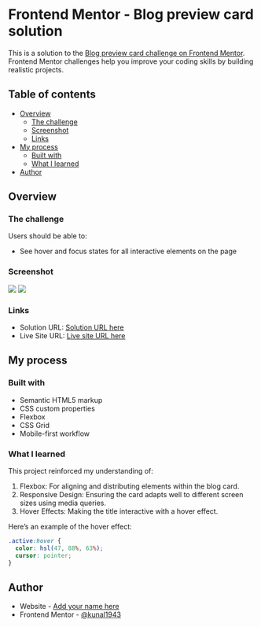 # Frontend Mentor - Blog preview card solution

This is a solution to the [Blog preview card challenge on Frontend Mentor](https://www.frontendmentor.io/challenges/blog-preview-card-ckPaj01IcS). Frontend Mentor challenges help you improve your coding skills by building realistic projects.

## Table of contents

- [Overview](#overview)
  - [The challenge](#the-challenge)
  - [Screenshot](#screenshot)
  - [Links](#links)
- [My process](#my-process)
  - [Built with](#built-with)
  - [What I learned](#what-i-learned)
- [Author](#author)

## Overview

### The challenge

Users should be able to:

- See hover and focus states for all interactive elements on the page

### Screenshot

![](./design/desktop-design.jpg)
![](./design/mobile-design.jpg)

### Links

- Solution URL: [Solution URL here](https://frontend-1pit.vercel.app/)
- Live Site URL: [Live site URL here](https://kunalDevX.github.io/Frontend/blog-card/)

## My process

### Built with

- Semantic HTML5 markup
- CSS custom properties
- Flexbox
- CSS Grid
- Mobile-first workflow

### What I learned

This project reinforced my understanding of:

1. Flexbox: For aligning and distributing elements within the blog card.
2. Responsive Design: Ensuring the card adapts well to different screen sizes using media queries.
3. Hover Effects: Making the title interactive with a hover effect.

Here’s an example of the hover effect:

```css
.active:hover {
  color: hsl(47, 88%, 63%);
  cursor: pointer;
}
```

## Author

- Website - [Add your name here](https://www.your-site.com)
- Frontend Mentor - [@kunal1943](https://www.frontendmentor.io/profile/kunal1943)

